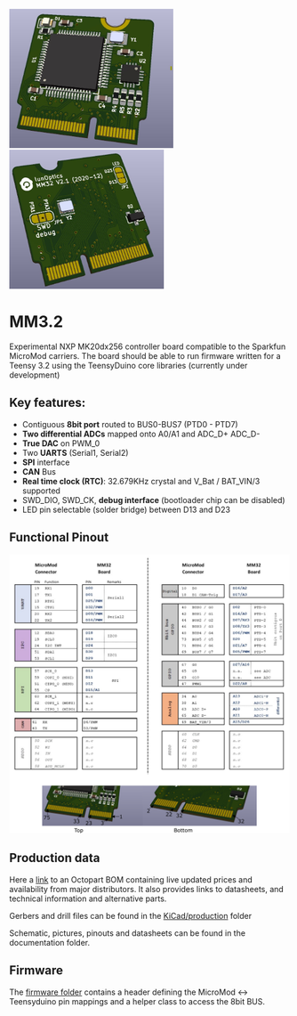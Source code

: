 
<img src="Documentation/3d_top.jpg" alt="3d top" height="250" > <img src="Documentation/3d_bottom.jpg" alt="3d bottom" height="250" >

# MM3.2
Experimental NXP MK20dx256 controller board compatible to the Sparkfun MicroMod
carriers. The board should be able to run firmware written for a Teensy 3.2
using the TeensyDuino core libraries (currently under development)
## Key features:
- Contiguous **8bit port** routed to BUS0-BUS7 (PTD0 - PTD7)
- **Two differential ADCs** mapped onto A0/A1 and ADC_D+ ADC_D-
- **True DAC** on PWM_0
- Two **UARTS** (Serial1, Serial2)
- **SPI** interface
- **CAN** Bus
- **Real time clock (RTC)**: 32.679KHz crystal and V_Bat / BAT_VIN/3 supported
- SWD_DIO, SWD_CK, **debug interface** (bootloader chip can be disabled)
- LED pin selectable (solder bridge) between D13 and D23

## Functional Pinout

![Functional Pinout](/Documentation/functions.png)


## Production data
Here a [link](https://octopart.com/bom-tool/5AbwHvxe) to an Octopart BOM
containing live updated prices and availability from major distributors. It also
provides links to datasheets, and technical information and alternative parts.

Gerbers and drill files can be found in the [KiCad/production](/KiCad/Production) folder


Schematic, pictures, pinouts and datasheets can be found in the documentation folder.


## Firmware

The [firmware folder](/Firmware) contains a header defining the
MicroMod <-> Teensyduino pin mappings and a helper class to access the
8bit BUS.

